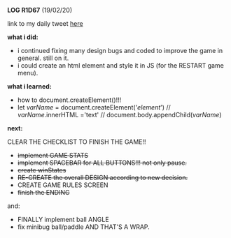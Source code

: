 **LOG R1D67** (19/02/20)

link to my daily tweet [here](https://twitter.com/Nightcoder2/status/1230029899810902016)

**what i did:**

- i continued fixing many design bugs and coded to improve the game in general. still on it.
- i could create an html element and style it in JS (for the RESTART game menu).

**what i learned:**

- how to document.createElement()!!!
- let *varName* = document.createElement('*element*') // *varName*.innerHTML ='text' // document.body.appendChild(*varName*)  

**next:**

CLEAR THE CHECKLIST TO FINISH THE GAME!!

- ~~implement GAME STATS~~
- ~~implement SPACEBAR for ALL BUTTONS!!! not only pause.~~
- ~~create winStates~~
- ~~RE-CREATE the overall DESIGN according to new decision.~~
- CREATE GAME RULES SCREEN 
- ~~finish the ENDING~~

and:

- FINALLY implement ball ANGLE
- fix minibug ball/paddle AND THAT'S A WRAP.
